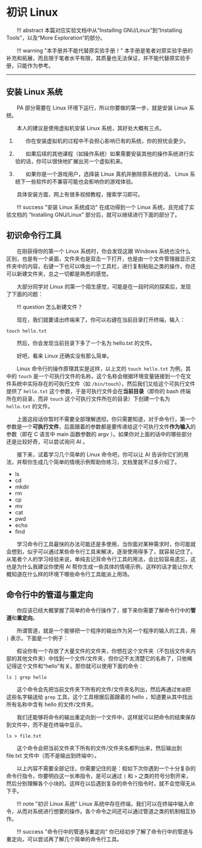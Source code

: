 <style>p { text-indent: 2em; }</style>

# 初识 Linux

!!! abstract
    本篇对应实验文档中从“Installing GNU/Linux”到“Installing Tools”，以及“More Exploration”的部分。

!!! warning "本手册并不能代替原实验手册！"
    本手册是笔者对原实验手册的补充和拓展，而且限于笔者水平有限，其质量也无法保证，并不能代替原实验手册，只能作为参考。

---

## 安装 Linux 系统

PA 部分需要在 Linux 环境下运行，所以你要做的第一步，就是安装 Linux 系统。

本人的建议是使用虚拟机安装 Linux 系统，其好处大概有三点。

1. 你在安装虚拟机的过程中不会担心影响已有的系统，你的担忧会更少。

2. 如果后续的其他课程（如操作系统）如果需要安装其他的操作系统进行实验的话，你可以很快地扩展出另一个虚拟机来。

3. 如果你是一个游戏用户，选择装 Linux 真机并删除原系统的话， Linux 系统下一些软件的不兼容可能也会影响你的游戏体验。

具体安装方面，网上有很多视频教程，搜索学习即可。

!!! success "安装 Linux 系统成功"
    在成功得到一个 Linux 系统，且完成了实验文档的 “Installing GNU/Linux” 部分后，就可以继续进行下面的部分了。

## 初识命令行工具

在刚获得你的第一个 Linux 系统时，你会发现这跟 Windows 系统也没什么区别，也是有一个桌面，文件夹也是双击一下打开，也是由一个文件管理器显示文件夹中的内容，右键一下也可以唤出一个工具栏，进行复制粘贴之类的操作，你还可以新建文件夹，总之一切都是熟悉的感觉。

大部分同学对 Linux 的第一个陌生感觉，可能是在一段时间的探索后，发现了下面的问题：

!!! question 
    怎么新建文件？

现在，我们就要请出终端来了。你可以右键在当前目录打开终端，输入：

```shell
touch hello.txt
```

然后，你会发现当前目录下多了一个名为 hello.txt 的文件。

好吧，看来 Linux 还确实没有那么简单。

Linux 命令行的操作原理其实是这样，以上文的 `touch hello.txt` 为例，其中的 `touch` 是一个可执行文件的名称，这个名称会根据环境变量链接到一个在文件系统中实际存在的可执行文件（如 `/bin/touch`），然后我们又给这个可执行文件提供了 `hello.txt` 这个参数，于是可执行文件会在**当前目录**（即你的 bash 终端所在的目录，而非 `touch` 这个可执行文件所在的目录）下创建一个名为 `hello.txt` 的文件。

上面这段话你暂时不需要全部理解透彻，你只需要知道，对于命令行，第一个参数是一个**可执行文件**，后面跟着的参数都是要传递给这个可执行文件**作为输入**的参数（即在 C 语言中 main 函数参数的 argv ）。如果你对上面的话中的哪些部分还是比较好奇，可以尝试询问 AI 。

接下来，试着学习几个简单的 Linux 命令吧，你可以让 AI 告诉你它们的用法，并帮你生成几个简单的情境示例帮助你练习，文档里就不过多介绍了。

- ls
- cd
- mkdir
- rm
- cp
- mv
- cat
- pwd
- echo
- find

学习命令行工具最快的办法可能还是多使用，当你面对某种需求时，你可能就会想到，似乎可以通过某些命令行工具来解决，逐渐使用得多了，就容易记住了。从笔者个人的学习经验来说，单纯去记背命令行工具的用法，会比较容易遗忘，这也是为什么我建议你使用 AI 帮你生成一些具体的情境示例，这样的话才能让你大概知道在什么样的环境下哪些命令行工具能派上用场。

## 命令行中的管道与重定向

你应该已经大概掌握了简单的命令行操作了，接下来你需要了解命令行中的**管道**和**重定向**。

所谓管道，就是一个能够把一个程序的输出作为另一个程序的输入的工具，用 `|` 表示。下面是一个例子：

假设你有一个存放了大量文件的文件夹，你想在这个文件夹（不包括文件夹内部的其他文件夹）中找到一个文件/文件夹，但你记不太清楚它的名称了，只依稀记得这个文件和“hello”有关。那你就可以使用下面的命令：

```shell
ls | grep hello
```

这个命令会先把当前文件夹下所有的文件/文件夹名列出，然后再通过`管道`把这些名字输送给 `grep` 工具，这个工具根据后面跟着的 hello ，知道要从其中找出所有名称中含有 hello 的文件/文件夹。

我们还能够将命令的输出重定向到一个文件中，这样就可以把命令的结果保存到文件中，而不是在终端中显示。

```shell
ls > file.txt
```

这个命令会把当前文件夹下所有的文件/文件夹名都列出来，然后输出到 file.txt 文件中（而不是输出到终端中）。

以上内容不需要全部记住，你需要记住的是：假如下次你遇到一个十分复杂的命令行指令，你要明白这一长串指令，是可以通过 `|` 和 `>` 之类的符号分割开来，然后分别理解各个小块的。这样在以后遇到复杂的命令行指令时，就不会觉得无从下手。

!!! note "初识 Linux 系统"
    Linux 系统中存在终端，我们可以在终端中输入命令，从而对系统进行想要的操作。各个命令之间还可以通过管道之类的机制相互协作。

!!! success "命令行中的管道与重定向"
    你已经初步了解了命令行中的管道与重定向，可以尝试再了解几个简单的命令行工具。

